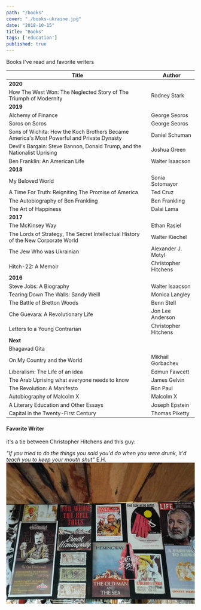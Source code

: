 ```yaml
---
path: "/books"
cover: "./books-ukraine.jpg"
date: "2018-10-15"
title: "Books"
tags: ['education']
published: true
---
```

Books I've read and favorite writers                                                               

| Title  | Author |
| ------------- | ------------- |
| **2020** | |
| How The West Won: The Neglected Story of The Triumph of Modernity  | Rodney Stark |
| **2019** | |
| Alchemy of Finance  | George Seoros  |
| Soros on Soros | George Seoros |
| Sons of Wichita: How the Koch Brothers Became America's Most Powerful and Private Dynasty | Daniel Schuman |
| Devil's Bargain: Steve Bannon, Donald Trump, and the Nationalist Uprising | Joshua Green |
| Ben Franklin: An American Life | Walter Isaacson |
| **2018** | |
| My Beloved World | Sonia Sotomayor |
| A Time For Truth: Reigniting The Promise of America | Ted Cruz |
| The Autobiography of Ben Frankling | Ben Frankling |
| The Art of Happiness | Dalai Lama |
| **2017** | |
| The McKinsey Way | Ethan Rasiel
| The Lords of Strategy, The Secret Intellectual History of the New Corporate World | Walter Kiechel |
| The Jew Who was Ukrainian | Alexander J. Motyl |
| Hitch-22: A Memoir | Christopher Hitchens |
| **2016** | |
| Steve Jobs: A Biography | Walter Isaacson |
| Tearing Down The Walls: Sandy Weill | Monica Langley |
| The Battle of Bretton Woods | Benn Stell |
| Che Guevara: A Revolutionary Life | Jon Lee Anderson |
| Letters to a Young Contrarian | Christopher Hitchens |
| **Next** | |
| Bhagavad Gita | |
| On My Country and the World | Mikhail Gorbachev |
| Liberalism: The Life of an idea | Edmun Fawcett |
| The Arab Uprising what everyone needs to know | James Gelvin |
| The Revolution: A Manifesto | Ron Paul |
| Autobiography of Malcolm X | Malcolm X |
| A Literary Education and Other Essays | Joseph Epstein |
| Capital in the Twenty-First Century | Thomas Piketty |

#### Favorite Writer
it's a tie between Christopher Hitchens and this guy:

*"If you tried to do the things you said you'd do when you were drunk, it'd teach you to keep your mouth shut"* E.H.
![Hemingway](./hemingway-books.jpg)